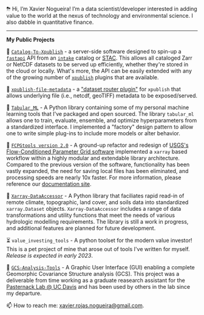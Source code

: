 ⛈ Hi, I’m Xavier Nogueira! I’m a data scientist/developer interested in adding value to the world at the nexus of technology and environmental science. I also dabble in quantitative finance. 

-----------------------
**My Public Projects**

🚀 [`Catalog-To-Xpublish`](https://github.com/xpublish-experiments/Catalog-To-Xpublish) - a server-side software designed to spin-up a [`fastapi`](https://fastapi.tiangolo.com/lo/) API from an [`intake`](https://intake.readthedocs.io/en/latest/catalog.html) catalog or [STAC](https://stacspec.org/en). This allows all cataloged Zarr or NetCDF datasets to be served up efficiently, whether they're stored in the cloud or locally. What's more, the API can be easily extended with any of the growing number of [`xpublish`](https://github.com/xpublish-community/xpublish) plugins that are available.

🚀 [`xpublish-file-metadata`](https://github.com/xaviernogueira/xpublish-file-metadata) - a ["dataset router plugin"](https://xpublish.readthedocs.io/en/0.3.2/user-guide/plugins.html#dataset-router-plugins) for `xpublish` that allows underlying file (i.e., netcdf, geoTIFF) metadata to be exposed/served.

🚀 [`Tabular_ML`](https://github.com/xaviernogueira/Tabular_ML) - A Python library containing some of my personal machine learning tools that I've packaged and open sourced. The library `tabular_ml` allows one to train, evaluate, ensemble, and optimize hyperparameters from a standardized interface. I implemented a "factory" design pattern to allow one to write simple plug-ins to include more models or alter behavior.

🚀 [`FCPGtools version 2.0`](https://github.com/usgs/water-fcpg-tools) - A ground-up refactor and redesign of [USGS's Flow-Conditioned Parameter Grid software](https://www.usgs.gov/software/flow-conditioned-parameter-grid-tools) implemented a `xarray` based workflow within a highly modular and extendable library architecture.  Compared to the previous version of the software, functionality has been vastly expanded, the need for saving local files has been eliminated, and processing speeds are nearly 10x faster. For more information, please reference our [documentation site](https://usgs.github.io/water-fcpg-tools/build/html/index.html).

🚀 [`Xarray-DataAccessor`](https://github.com/LimnoTech/Xarray-DataAccessor) - A Python library that faciliates rapid read-in of remote climate, topographic, land cover, and soils data into standardized `xarray.Dataset` objects. `Xarray-DataAccessor` includes a range of data transformations and utility functions that meet the needs of various hydrologic modelling requirements. The library is still a work in progress, and additional features are planned for future development.

⏳ `value_investing_tools` - A python toolset for the modern value investor! This is a pet project of mine that arose out of tools I've written for myself. *Release is expected in early 2023*.

🚀 [`GCS-Analysis-Tools`](https://github.com/xaviernogueira/GCS-Analysis-Tools) - A Graphic User Interface (GUI) enabling a complete Geomorphic Covariance Structure analysis (GCS). This project was a deliverable from time working as a graduate reasearch assistant for the [Pasternack Lab @ UC Davis](http://pasternack.ucdavis.edu/research) and has been used by others in the lab since my departure.

📫 How to reach me: xavier.rojas.nogueira@gmail.com.

<!---
xaviernogueira/xaviernogueira is a ✨ special ✨ repository because its `README.md` (this file) appears on your GitHub profile.
You can click the Preview link to take a look at your changes.
--->
